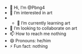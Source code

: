 - 👋 Hi, I’m @Pbng4
- 👀 I’m interested in art
- - 🌱 I’m currently learning art
- 💞️ I’m looking to collaborate on art
- 📫 How to reach me nothing
- 😄 Pronouns: he/him
- ⚡ Fun fact: nothing

<!---
Pbng4/Pbng4 is a ✨ special ✨ repository because its `README.md` (this file) appears on your GitHub profile.
You can click the Preview link to take a look at your changes.
--->

